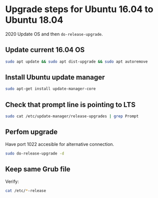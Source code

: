 # Upgrade steps for Ubuntu 16.04 to Ubuntu 18.04

2020 Update OS and then `do-release-upgrade`.

## Update current 16.04 OS

```bash
sudo apt update && sudo apt dist-upgrade && sudo apt autoremove
```

## Install Ubuntu update manager

```bash
sudo apt-get install update-manager-core
```

## Check that prompt line is pointing to LTS

```bash
sudo cat /etc/update-manager/release-upgrades | grep Prompt
```

## Perfom upgrade 

Have port 1022 accesible for alternative connection.

```bash
sudo do-release-upgrade -d
```

## Keep same Grub file

Verify:

```bash
cat /etc/*-release
```
